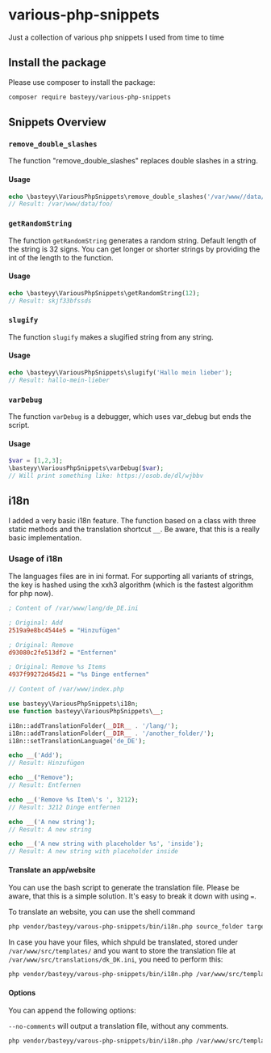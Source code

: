 # various-php-snippets

Just a collection of various php snippets I used from time to time

## Install the package

Please use composer to install the package:

```bash
composer require basteyy/various-php-snippets
```

## Snippets Overview

### `remove_double_slashes`

The function "remove_double_slashes" replaces double slashes in a string.

#### Usage

```php
echo \basteyy\VariousPhpSnippets\remove_double_slashes('/var/www//data//foo//');
// Result: /var/www/data/foo/
```

### `getRandomString` 

The function `getRandomString` generates a random string. Default length of the string is 32 signs. You can get longer or shorter strings by providing the int of the length to 
the function.

#### Usage

```php
echo \basteyy\VariousPhpSnippets\getRandomString(12);
// Result: skjf33bfssds
```

### `slugify`

The function `slugify` makes a slugified string from any string.

#### Usage

```php
echo \basteyy\VariousPhpSnippets\slugify('Hallo mein lieber');
// Result: hallo-mein-lieber
```

### `varDebug`

The function `varDebug` is a debugger, which uses var_debug but ends the script.

#### Usage

```php
$var = [1,2,3];
\basteyy\VariousPhpSnippets\varDebug($var);
// Will print something like: https://osob.de/dl/wjbbv
```

## i18n

I added a very basic i18n feature. The function based on a class with three static methods and the translation shortcut `__`. Be aware, that this is a really basic implementation.

### Usage of i18n

The languages files are in ini format. For supporting all variants of strings, the key is hashed using the xxh3 algorithm (which is the fastest algorithm for php now).

```ini
; Content of /var/www/lang/de_DE.ini

; Original: Add 
2519a9e8bc4544e5 = "Hinzufügen"

; Original: Remove
d93080c2fe513df2 = "Entfernen"

; Original: Remove %s Items
4937f99272d45d21 = "%s Dinge entfernen"
```

```php
// Content of /var/www/index.php

use basteyy\VariousPhpSnippets\i18n;
use function basteyy\VariousPhpSnippets\__;

i18n::addTranslationFolder(__DIR__ . '/lang/');
i18n::addTranslationFolder(__DIR__ . '/another_folder/');
i18n::setTranslationLanguage('de_DE');

echo __('Add');
// Result: Hinzufügen

echo __("Remove");
// Result: Entfernen

echo __('Remove %s Item\'s ', 3212);
// Result: 3212 Dinge entfernen

echo __('A new string');
// Result: A new string

echo __('A new string with placeholder %s', 'inside');
// Result: A new string with placeholder inside
```

#### Translate an app/website

You can use the bash script to generate the translation file. Please be aware, that this is a simple solution. It's easy to break it down with using `=`.

To translate an website, you can use the shell command

```bash
php vendor/basteyy/varous-php-snippets/bin/i18n.php source_folder target_file options --no-comments
```

In case you have your files, which shpuld be translated, stored under `/var/www/src/templates/` and you want to store the translation file at `/var/www/src/translations/dk_DK.ini`, you need to perform this:

```bash
php vendor/basteyy/varous-php-snippets/bin/i18n.php /var/www/src/templates/ /var/www/src/translations/dk_DK.ini
```

#### Options

You can append the following options:

`--no-comments` will output a translation file, without any comments. 


```bash
php vendor/basteyy/varous-php-snippets/bin/i18n.php /var/www/src/templates/ /var/www/src/translations/dk_DK.ini --no-comments
```

